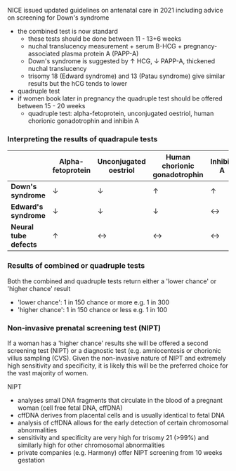 NICE issued updated guidelines on antenatal care in 2021 including advice on screening for Down's syndrome  
* the combined test is now standard
	+ these tests should be done between 11 \- 13\+6 weeks
	+ nuchal translucency measurement \+ serum B\-HCG \+ pregnancy\-associated plasma protein A (PAPP\-A)
	+ Down's syndrome is suggested by ↑ HCG, ↓ PAPP\-A, thickened nuchal translucency
	+ trisomy 18 (Edward syndrome) and 13 (Patau syndrome) give similar results but the hCG tends to lower
* quadruple test
* if women book later in pregnancy the quadruple test should be offered between 15 \- 20 weeks
	+ quadruple test: alpha\-fetoprotein, unconjugated oestriol, human chorionic gonadotrophin and inhibin A

  
### Interpreting the results of quadrapule tests

  


|  | Alpha\-fetoprotein | Unconjugated oestriol | Human chorionic gonadotrophin | Inhibin A |
| --- | --- | --- | --- | --- |
| **Down's syndrome** | ↓ | ↓ | ↑ | ↑ |
| **Edward's syndrome** | ↓ | ↓ | ↓ | ↔ |
| **Neural tube defects** | ↑ | ↔ | ↔ | ↔ |

  
### Results of combined or quadruple tests

  
Both the combined and quadruple tests return either a 'lower chance' or 'higher chance' result  
* 'lower chance': 1 in 150 chance or more e.g. 1 in 300
* 'higher chance': 1 in 150 chance or less e.g. 1 in 100

  
### Non\-invasive prenatal screening test (NIPT)

  
If a woman has a 'higher chance' results she will be offered a second screening test (NIPT) or a diagnostic test (e.g. amniocentesis or chorionic villus sampling (CVS). Given the non\-invasive nature of NIPT and extremely high sensitivity and specificity, it is likely this will be the preferred choice for the vast majority of women.  
  
NIPT  
* analyses small DNA fragments that circulate in the blood of a pregnant woman (cell free fetal DNA, cffDNA)
* cffDNA derives from placental cells and is usually identical to fetal DNA
* analysis of cffDNA allows for the early detection of certain chromosomal abnormalities
* sensitivity and specificity are very high for trisomy 21 (\>99%) and similarly high for other chromosomal abnormalities
* private companies (e.g. Harmony) offer NIPT screening from 10 weeks gestation
